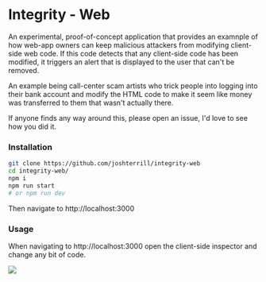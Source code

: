 # Integrity - Web

An experimental, proof-of-concept application that provides an examnple of how web-app owners can keep malicious attackers from modifying client-side web code. If this code detects that any client-side code has been modified, it triggers an alert that is displayed to the user that can't be removed.

An example being call-center scam artists who trick people into logging into their bank account and modify the HTML code to make it seem like money was transferred to them that wasn't actually there.

If anyone finds any way around this, please open an issue, I'd love to see how you did it.

### Installation

```bash
git clone https://github.com/joshterrill/integrity-web
cd integrity-web/
npm i
npm run start
# or npm run dev
```

Then navigate to http://localhost:3000

### Usage

When navigating to http://localhost:3000 open the client-side inspector and change any bit of code.

<img src="./example/preview.gif" />
